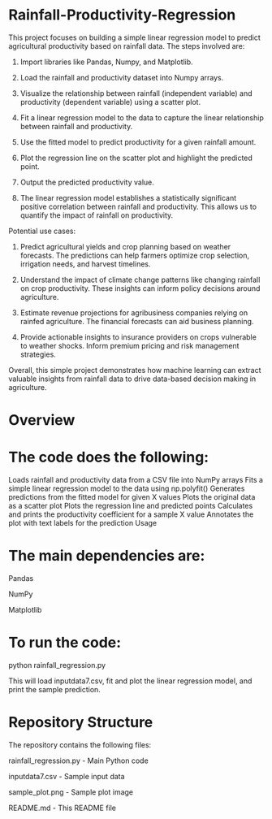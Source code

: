 # Rainfall-Productivity-Regression
This project focuses on building a simple linear regression model to predict agricultural productivity based on rainfall data. The steps involved are:

1. Import libraries like Pandas, Numpy, and Matplotlib.

2. Load the rainfall and productivity dataset into Numpy arrays.

3. Visualize the relationship between rainfall (independent variable) and productivity (dependent variable) using a scatter plot.

4. Fit a linear regression model to the data to capture the linear relationship between rainfall and productivity.

5. Use the fitted model to predict productivity for a given rainfall amount.

6. Plot the regression line on the scatter plot and highlight the predicted point.

7. Output the predicted productivity value.

8. The linear regression model establishes a statistically significant positive correlation between rainfall and productivity. This allows us to quantify the impact of rainfall on productivity.

Potential use cases:

1. Predict agricultural yields and crop planning based on weather forecasts. The predictions can help farmers optimize crop selection, irrigation needs, and harvest timelines.
   
2. Understand the impact of climate change patterns like changing rainfall on crop productivity. These insights can inform policy decisions around agriculture.

3. Estimate revenue projections for agribusiness companies relying on rainfed agriculture. The financial forecasts can aid business planning.

4. Provide actionable insights to insurance providers on crops vulnerable to weather shocks. Inform premium pricing and risk management strategies.

Overall, this simple project demonstrates how machine learning can extract valuable insights from rainfall data to drive data-based decision making in agriculture.

# Overview

# The code does the following:
Loads rainfall and productivity data from a CSV file into NumPy arrays
Fits a simple linear regression model to the data using np.polyfit()
Generates predictions from the fitted model for given X values
Plots the original data as a scatter plot
Plots the regression line and predicted points
Calculates and prints the productivity coefficient for a sample X value
Annotates the plot with text labels for the prediction
Usage

# The main dependencies are:
Pandas

NumPy

Matplotlib

# To run the code:
python rainfall_regression.py

This will load inputdata7.csv, fit and plot the linear regression model, and print the sample prediction.


# Repository Structure
The repository contains the following files:

rainfall_regression.py - Main Python code

inputdata7.csv - Sample input data

sample_plot.png - Sample plot image

README.md - This README file

